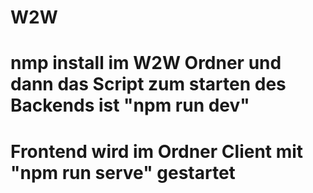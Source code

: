 # W2W
# nmp install im W2W Ordner und dann das Script zum starten des Backends ist "npm run dev"
# Frontend wird im Ordner Client mit "npm run serve" gestartet
